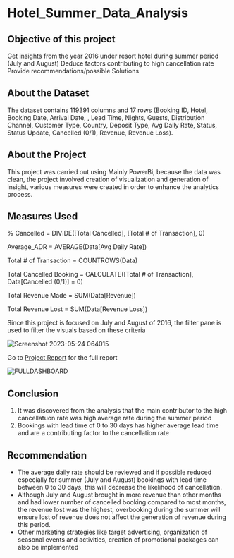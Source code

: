 # Hotel_Summer_Data_Analysis

## Objective of this project

Get insights from the year 2016 under resort hotel during summer period (July and August)
Deduce factors contributing to high cancellation rate
Provide recommendations/possible Solutions

## About the Dataset
The dataset contains 119391 columns and 17 rows (Booking ID, Hotel, Booking Date, Arrival Date, , Lead Time, Nights, Guests, Distribution Channel, Customer Type, Country, Deposit Type, Avg Daily Rate, Status, Status Update, Cancelled (0/1), Revenue, Revenue Loss).

## About the Project
This project was carried out using Mainly PowerBi, because the data was clean, the project involved creation of visualization and generation of insight, various measures were created in order to enhance the analytics process.
 
## Measures Used
% Cancelled = 
    DIVIDE([Total Cancelled], [Total # of Transaction], 0)
    
Average_ADR = 
    AVERAGE(Data[Avg Daily Rate])

Total # of Transaction = COUNTROWS(Data)

Total Cancelled Booking = 
    CALCULATE([Total # of Transaction], Data[Cancelled (0/1)] = 0)
    
Total Revenue Made = SUM(Data[Revenue])

Total Revenue Lost = SUM(Data[Revenue Loss])

Since this project is focused on July and August of 2016, the filter pane is used to filter the visuals based on these criteria

![Screenshot 2023-05-24 064015](https://github.com/RaphDeAnalyst/Hotel_Summer_Data_Analysis/assets/76891015/14018d0f-106a-4b74-be35-67682c0cdb2f)

Go to [Project Report](https://github.com/RaphDeAnalyst/Hotel_Summer_Data_Analysis/blob/main/Project%20Report.pdf) for the full report

![FULLDASHBOARD](https://github.com/RaphDeAnalyst/Hotel_Summer_Data_Analysis/assets/76891015/b88faf77-3a68-4dea-89e6-c83c8d8ae0d7)



## Conclusion
1. It was discovered from the analysis that the main contributor to the high cancellatuon rate was high average rate during the summer period
2. Bookings with lead time of 0 to 30 days has higher average lead time and are a contributing factor to the cancellation rate

## Recommendation
- The average daily rate should be reviewed and if possible reduced especially for summer (July and August) bookings with lead time between 0 to 30 days, this will decrease the likelihood of cancellation.
- Although July and August brought in more revenue than other months and had lower number of cancelled booking compared to most months, the revenue lost was the highest, overbooking during the summer will ensure lost of revenue does not affect the generation of revenue during this period.
- Other marketing strategies like target advertising, organization of seasonal events and activities, creation of promotional packages can also be implemented

